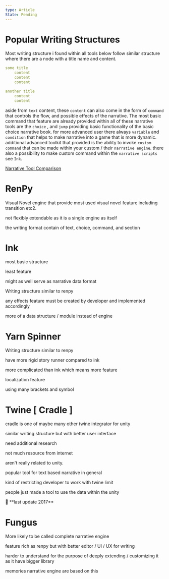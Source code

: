 ```yaml
---
type: Article
State: Pending
---
```


# Popular Writing Structures

Most writing structure i found within all tools below follow similar structure where there are a node with a title name and content.

```yaml
some title
    content
    content
    content

another title
    content
    content
```

aside from `text` content, these `content` can also come in the form of `command` that controls the flow, and possible effects of the narrative. The most basic command that feature are already provided within all of these narrative tools are the `choice` , and `jump` providing basic functionality of the basic choice narrative book. for more advanced user there always `variable` and `condition` that helps to make narrative into a game that is more dynamic. additional advanced toolkit that provided is the ability to invoke `custom command` that can be made within your custom / their `narrative engine`. there also a possibility to make custom command within the `narrative scripts` see `Ink`.

[Narrative Tool Comparison](https://www.notion.so/2b4b49cc6cec490ca444adaf523e62ad?pvs=21)

# RenPy

Visual Novel engine that provide most used visual novel feature including transition etc2.

not flexibly extendable as it is a single engine as itself

the writing format contain of text, choice, command, and section

# Ink

most basic structure

least feature

might as well serve as narrative data format

Writing structure similar to renpy

any effects feature must be created by developer and implemented accordingly

more of a data structure / module instead of engine

# Yarn Spinner

Writing structure similar to renpy

have more rigid story runner compared to ink

more complicated than ink which means more feature

localization feature

using many brackets and symbol

# Twine [ Cradle ]

cradle is one of maybe many other twine integrator for unity

similar writing structure but with better user interface

need additional research

not much resource from internet

aren't really related to unity.

popular tool for text based narrative in general

kind of restricting developer to work with twine limit

people just made a tool to use the data within the unity

<aside> 🔴 **last update 2017**

</aside>

# Fungus

More likely to be called complete narrative engine

feature rich as renpy but with better editor / UI / UX for writing

harder to understand for the purpose of deeply extending / customizing it as it have bigger library

memories narrative engine are based on this